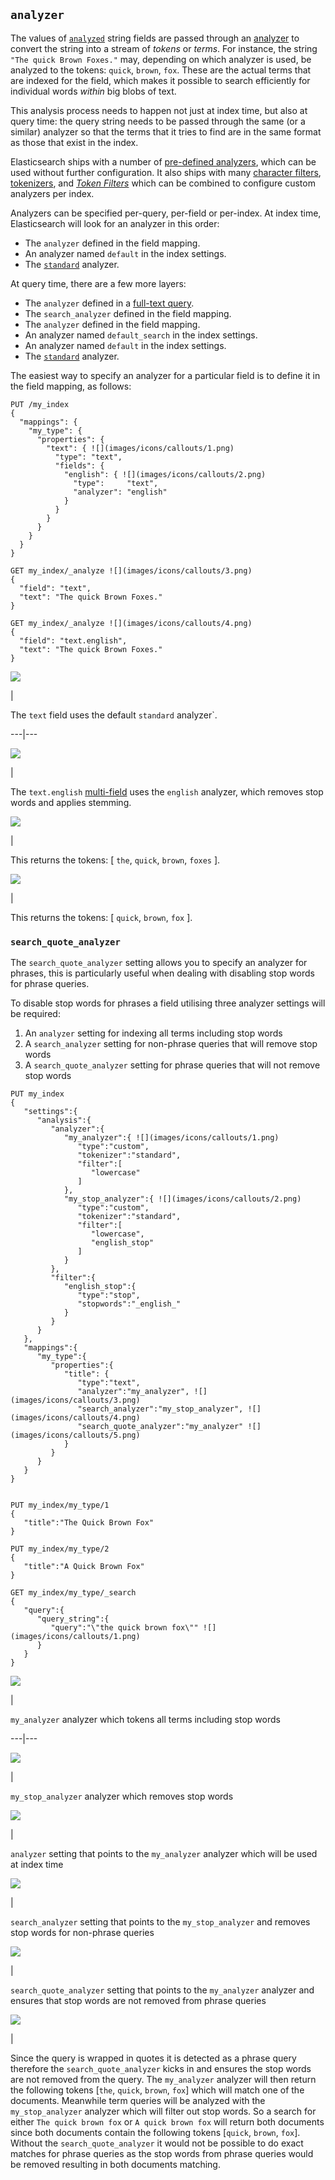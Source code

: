 ## `analyzer`

The values of [`analyzed`](mapping-index.html) string fields are passed through an [analyzer](analysis.html) to convert the string into a stream of _tokens_ or _terms_. For instance, the string `"The quick Brown Foxes."` may, depending on which analyzer is used, be analyzed to the tokens: `quick`, `brown`, `fox`. These are the actual terms that are indexed for the field, which makes it possible to search efficiently for individual words _within_ big blobs of text.

This analysis process needs to happen not just at index time, but also at query time: the query string needs to be passed through the same (or a similar) analyzer so that the terms that it tries to find are in the same format as those that exist in the index.

Elasticsearch ships with a number of [pre-defined analyzers](analysis-analyzers.html), which can be used without further configuration. It also ships with many [character filters](analysis-charfilters.html), [tokenizers](analysis-tokenizers.html), and [_Token Filters_](analysis-tokenfilters.html) which can be combined to configure custom analyzers per index.

Analyzers can be specified per-query, per-field or per-index. At index time, Elasticsearch will look for an analyzer in this order:

  * The `analyzer` defined in the field mapping. 
  * An analyzer named `default` in the index settings. 
  * The [`standard`](analysis-standard-analyzer.html) analyzer. 



At query time, there are a few more layers:

  * The `analyzer` defined in a [full-text query](full-text-queries.html). 
  * The `search_analyzer` defined in the field mapping. 
  * The `analyzer` defined in the field mapping. 
  * An analyzer named `default_search` in the index settings. 
  * An analyzer named `default` in the index settings. 
  * The [`standard`](analysis-standard-analyzer.html) analyzer. 



The easiest way to specify an analyzer for a particular field is to define it in the field mapping, as follows:
    
    
    PUT /my_index
    {
      "mappings": {
        "my_type": {
          "properties": {
            "text": { ![](images/icons/callouts/1.png)
              "type": "text",
              "fields": {
                "english": { ![](images/icons/callouts/2.png)
                  "type":     "text",
                  "analyzer": "english"
                }
              }
            }
          }
        }
      }
    }
    
    GET my_index/_analyze ![](images/icons/callouts/3.png)
    {
      "field": "text",
      "text": "The quick Brown Foxes."
    }
    
    GET my_index/_analyze ![](images/icons/callouts/4.png)
    {
      "field": "text.english",
      "text": "The quick Brown Foxes."
    }

![](images/icons/callouts/1.png)

| 

The `text` field uses the default `standard` analyzer`.   
  
---|---  
  
![](images/icons/callouts/2.png)

| 

The `text.english` [multi-field](multi-fields.html) uses the `english` analyzer, which removes stop words and applies stemming.   
  
![](images/icons/callouts/3.png)

| 

This returns the tokens: [ `the`, `quick`, `brown`, `foxes` ].   
  
![](images/icons/callouts/4.png)

| 

This returns the tokens: [ `quick`, `brown`, `fox` ].   
  
### `search_quote_analyzer`

The `search_quote_analyzer` setting allows you to specify an analyzer for phrases, this is particularly useful when dealing with disabling stop words for phrase queries.

To disable stop words for phrases a field utilising three analyzer settings will be required:

  1. An `analyzer` setting for indexing all terms including stop words 
  2. A `search_analyzer` setting for non-phrase queries that will remove stop words 
  3. A `search_quote_analyzer` setting for phrase queries that will not remove stop words 


    
    
    PUT my_index
    {
       "settings":{
          "analysis":{
             "analyzer":{
                "my_analyzer":{ ![](images/icons/callouts/1.png)
                   "type":"custom",
                   "tokenizer":"standard",
                   "filter":[
                      "lowercase"
                   ]
                },
                "my_stop_analyzer":{ ![](images/icons/callouts/2.png)
                   "type":"custom",
                   "tokenizer":"standard",
                   "filter":[
                      "lowercase",
                      "english_stop"
                   ]
                }
             },
             "filter":{
                "english_stop":{
                   "type":"stop",
                   "stopwords":"_english_"
                }
             }
          }
       },
       "mappings":{
          "my_type":{
             "properties":{
                "title": {
                   "type":"text",
                   "analyzer":"my_analyzer", ![](images/icons/callouts/3.png)
                   "search_analyzer":"my_stop_analyzer", ![](images/icons/callouts/4.png)
                   "search_quote_analyzer":"my_analyzer" ![](images/icons/callouts/5.png)
                }
             }
          }
       }
    }
    
    
    PUT my_index/my_type/1
    {
       "title":"The Quick Brown Fox"
    }
    
    PUT my_index/my_type/2
    {
       "title":"A Quick Brown Fox"
    }
    
    GET my_index/my_type/_search
    {
       "query":{
          "query_string":{
             "query":"\"the quick brown fox\"" ![](images/icons/callouts/1.png)
          }
       }
    }

![](images/icons/callouts/1.png)

| 

`my_analyzer` analyzer which tokens all terms including stop words   
  
---|---  
  
![](images/icons/callouts/2.png)

| 

`my_stop_analyzer` analyzer which removes stop words   
  
![](images/icons/callouts/3.png)

| 

`analyzer` setting that points to the `my_analyzer` analyzer which will be used at index time   
  
![](images/icons/callouts/4.png)

| 

`search_analyzer` setting that points to the `my_stop_analyzer` and removes stop words for non-phrase queries   
  
![](images/icons/callouts/5.png)

| 

`search_quote_analyzer` setting that points to the `my_analyzer` analyzer and ensures that stop words are not removed from phrase queries   
  
![](images/icons/callouts/1.png)

| 

Since the query is wrapped in quotes it is detected as a phrase query therefore the `search_quote_analyzer` kicks in and ensures the stop words are not removed from the query. The `my_analyzer` analyzer will then return the following tokens [`the`, `quick`, `brown`, `fox`] which will match one of the documents. Meanwhile term queries will be analyzed with the `my_stop_analyzer` analyzer which will filter out stop words. So a search for either `The quick brown fox` or `A quick brown fox` will return both documents since both documents contain the following tokens [`quick`, `brown`, `fox`]. Without the `search_quote_analyzer` it would not be possible to do exact matches for phrase queries as the stop words from phrase queries would be removed resulting in both documents matching. 

